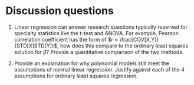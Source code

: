 # Discussion questions

1. Linear regression can answer research questions typically reserved for specialty statistics like the t-test and ANOVA. For example, Pearson correlation coefficient has the form of $r = \frac{COV[X,Y]}{STD[X]STD[Y]}$, how does this compare to the ordinary least squares solution for $\hat{\beta}$? Provide a quantitative comparison of the two methods.

2. Provide an explanation for why polynomial models still meet the assumptions of normal linear regression. Justify against each of the 4 assumptions for ordinary least squares regression.

